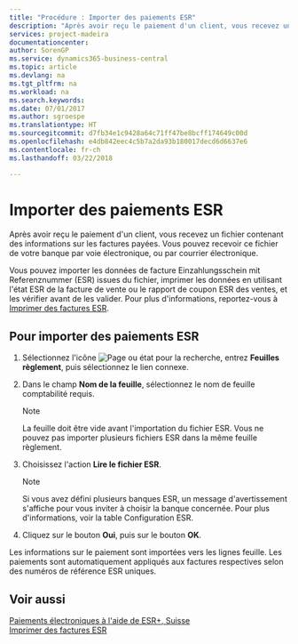 ```yaml
---
title: "Procédure : Importer des paiements ESR"
description: "Après avoir reçu le paiement d'un client, vous recevez un fichier contenant des informations sur les factures payées. Vous pouvez recevoir ce fichier de votre banque par voie électronique, ou par courrier électronique."
services: project-madeira
documentationcenter: 
author: SorenGP
ms.service: dynamics365-business-central
ms.topic: article
ms.devlang: na
ms.tgt_pltfrm: na
ms.workload: na
ms.search.keywords: 
ms.date: 07/01/2017
ms.author: sgroespe
ms.translationtype: HT
ms.sourcegitcommit: d7fb34e1c9428a64c71ff47be8bcff174649c00d
ms.openlocfilehash: e4db842eec4c5b7a2da93b180017decd6d6637e6
ms.contentlocale: fr-ch
ms.lasthandoff: 03/22/2018

---
```

# <a name="import-esr-payments"></a>Importer des paiements ESR
Après avoir reçu le paiement d'un client, vous recevez un fichier contenant des informations sur les factures payées. Vous pouvez recevoir ce fichier de votre banque par voie électronique, ou par courrier électronique.  

Vous pouvez importer les données de facture Einzahlungsschein mit Referenznummer (ESR) issues du fichier, imprimer les données en utilisant l'état ESR de la facture de vente ou le rapport de coupon ESR des ventes, et les vérifier avant de les valider. Pour plus d'informations, reportez-vous à [Imprimer des factures ESR](how-to-print-esr-invoices.md).  

## <a name="to-import-esr-payments"></a>Pour importer des paiements ESR  

1.  Sélectionnez l'icône ![Page ou état pour la recherche](../../media/ui-search/search_small.png "Page ou état pour la recherche"), entrez **Feuilles règlement**, puis sélectionnez le lien connexe.  
2.  Dans le champ **Nom de la feuille**, sélectionnez le nom de feuille comptabilité requis.  

    > [!NOTE]  
    >  La feuille doit être vide avant l'importation du fichier ESR. Vous ne pouvez pas importer plusieurs fichiers ESR dans la même feuille règlement.  

3.  Choisissez l'action **Lire le fichier ESR**.  

    > [!NOTE]  
    >  Si vous avez défini plusieurs banques ESR, un message d'avertissement s'affiche pour vous inviter à choisir la banque concernée. Pour plus d'informations, voir la table Configuration ESR.  

4.  Cliquez sur le bouton **Oui**, puis sur le bouton **OK**.  

Les informations sur le paiement sont importées vers les lignes feuille. Les paiements sont automatiquement appliqués aux factures respectives selon des numéros de référence ESR uniques.  

## <a name="see-also"></a>Voir aussi  
 [Paiements électroniques à l'aide de ESR+, Suisse](swiss-electronic-payments-using-esr.md)   
 [Imprimer des factures ESR](how-to-print-esr-invoices.md)

